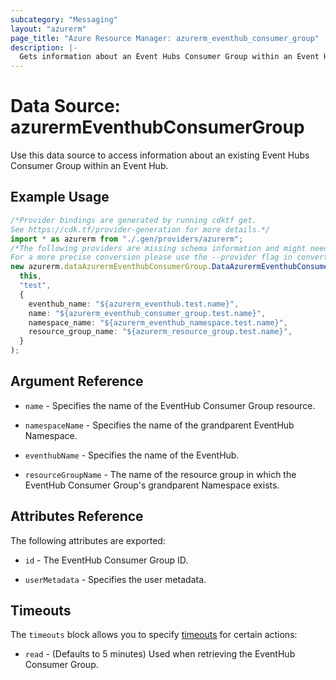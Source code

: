 ```yaml
---
subcategory: "Messaging"
layout: "azurerm"
page_title: "Azure Resource Manager: azurerm_eventhub_consumer_group"
description: |-
  Gets information about an Event Hubs Consumer Group within an Event Hub.
---
```


# Data Source: azurermEventhubConsumerGroup

Use this data source to access information about an existing Event Hubs Consumer Group within an Event Hub.

## Example Usage

```typescript
/*Provider bindings are generated by running cdktf get.
See https://cdk.tf/provider-generation for more details.*/
import * as azurerm from "./.gen/providers/azurerm";
/*The following providers are missing schema information and might need manual adjustments to synthesize correctly: azurerm.
For a more precise conversion please use the --provider flag in convert.*/
new azurerm.dataAzurermEventhubConsumerGroup.DataAzurermEventhubConsumerGroup(
  this,
  "test",
  {
    eventhub_name: "${azurerm_eventhub.test.name}",
    name: "${azurerm_eventhub_consumer_group.test.name}",
    namespace_name: "${azurerm_eventhub_namespace.test.name}",
    resource_group_name: "${azurerm_resource_group.test.name}",
  }
);

```

## Argument Reference

*   `name` - Specifies the name of the EventHub Consumer Group resource.

*   `namespaceName` - Specifies the name of the grandparent EventHub Namespace.

*   `eventhubName` - Specifies the name of the EventHub.

*   `resourceGroupName` - The name of the resource group in which the EventHub Consumer Group's grandparent Namespace exists.

## Attributes Reference

The following attributes are exported:

*   `id` - The EventHub Consumer Group ID.

*   `userMetadata` - Specifies the user metadata.

## Timeouts

The `timeouts` block allows you to specify [timeouts](https://www.terraform.io/language/resources/syntax#operation-timeouts) for certain actions:

* `read` - (Defaults to 5 minutes) Used when retrieving the EventHub Consumer Group.
